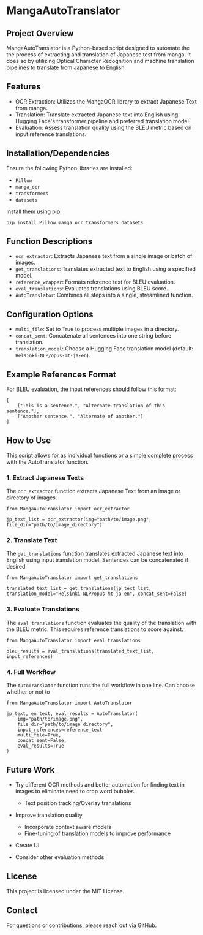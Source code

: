 # MangaAutoTranslator

## Project Overview
MangaAutoTranslator is a Python-based script designed to automate the the process of extracting and translation of Japanese test from manga. It does so by utilizing Optical Character Recognition and machine translation pipelines to translate from Japanese to English.

## Features

- OCR Extraction: Utilizes the MangaOCR library to extract Japanese Text from manga.
- Translation: Translate extracted Japanese text into English using Hugging Face's transformer pipeline and preferred translation model.
- Evaluation: Assess translation quality using the BLEU metric based on input reference translations.

## Installation/Dependencies
Ensure the following Python libraries are installed:

- `Pillow`
- `manga_ocr`
- `transformers`
- `datasets`

Install them using pip:


`pip install Pillow manga_ocr transformers datasets`

## Function Descriptions
- `ocr_extractor`: Extracts Japanese text from a single image or batch of images.
- `get_translations`: Translates extracted text to English using a specified model.
- `reference_wrapper`: Formats reference text for BLEU evaluation.
- `eval_translations`: Evaluates translations using BLEU score.
- `AutoTranslator`: Combines all steps into a single, streamlined function.

## Configuration Options
- `multi_file`: Set to True to process multiple images in a directory.
- `concat_sent`: Concatenate all sentences into one string before translation.
- `translation_model`: Choose a Hugging Face translation model (default: `Helsinki-NLP/opus-mt-ja-en`).

## Example References Format
For BLEU evaluation, the input references should follow this format:
```
[
    ["This is a sentence.", "Alternate translation of this sentence."],
    ["Another sentence.", "Alternate of another."]
]
```

## How to Use

This script allows for as individual functions or a simple complete process with the AutoTranslator function.

### 1. Extract Japanese Texts
The `ocr_extractor` function extracts Japanese Text from an image or directory of images.

```
from MangaAutoTranslator import ocr_extractor

jp_text_list = ocr_extractor(img="path/to/image.png", file_dir="path/to/image_directory")`
```

### 2. Translate Text
The `get_translations` function translates extracted Japanese text into English using input translation model. Sentences can be concatenated if desired.

```
from MangaAutoTranslator import get_translations

translated_text_list = get_translations(jp_text_list, translation_model="Helsinki-NLP/opus-mt-ja-en", concat_sent=False)
```

### 3. Evaluate Translations
The `eval_translations` function evaluates the quality of the translation with the BLEU metric. This requires reference translations to score against.

```
from MangaAutoTranslator import eval_translations

bleu_results = eval_translations(translated_text_list, input_references)
```

### 4. Full Workflow
The `AutoTranslator` function runs the full workflow in one line. Can choose whether or not to 

```
from MangaAutoTranslator import AutoTranslator

jp_text, en_text, eval_results = AutoTranslator(
    img="path/to/image.png", 
    file_dir="path/to/image_directory",
    input_references=reference_text
    multi_file=True, 
    concat_sent=False, 
    eval_results=True
)
```

## Future Work
- Try different OCR methods and better automation for finding text in images to eliminate need to crop word bubbles.
   - Text position tracking/Overlay translations
- Improve translation quality
   - Incorporate context aware models
   - Fine-tuning of translation models to improve performance
- Create UI

- Consider other evaluation methods

## License
This project is licensed under the MIT License.

## Contact
For questions or contributions, please reach out via GitHub.
